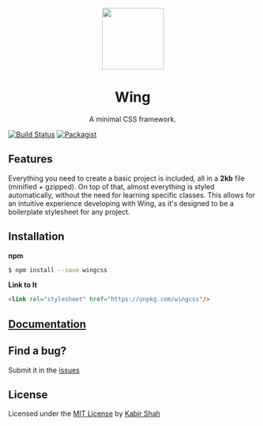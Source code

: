 <p align="center"><a href="http://usewing.ml" target="_blank"><img width="125"src="https://github.com/kbrsh/wing/raw/gh-pages/img/logo.png"></a></p>

<h1 align="center">Wing</h1>

<p align="center">A minimal CSS framework.</p>

[![Build Status](https://travis-ci.org/kbrsh/wing.svg?branch=master)](https://travis-ci.org/kbrsh/wing)
[![Packagist](https://img.shields.io/badge/license-MIT-blue.svg)](https://kbrsh.github.io/license)

## Features

Everything you need to create a basic project is included, all in a **2kb** file (minified + gzipped). On top of that, almost everything is styled automatically, without the need for learning specific classes. This allows for an intuitive experience developing with Wing, as it's designed to be a boilerplate stylesheet for any project.

## Installation

**npm**

```sh
$ npm install --save wingcss
```

**Link to It**

```html
<link rel="stylesheet" href="https://unpkg.com/wingcss"/>
```

## [Documentation](https://kbrsh.github.io/wing/)

## Find a bug?

Submit it in the [issues](https://github.com/kbrsh/wing/issues)

## License

Licensed under the [MIT License](https://kbrsh.github.io/license) by [Kabir Shah](https://kabir.sh)
